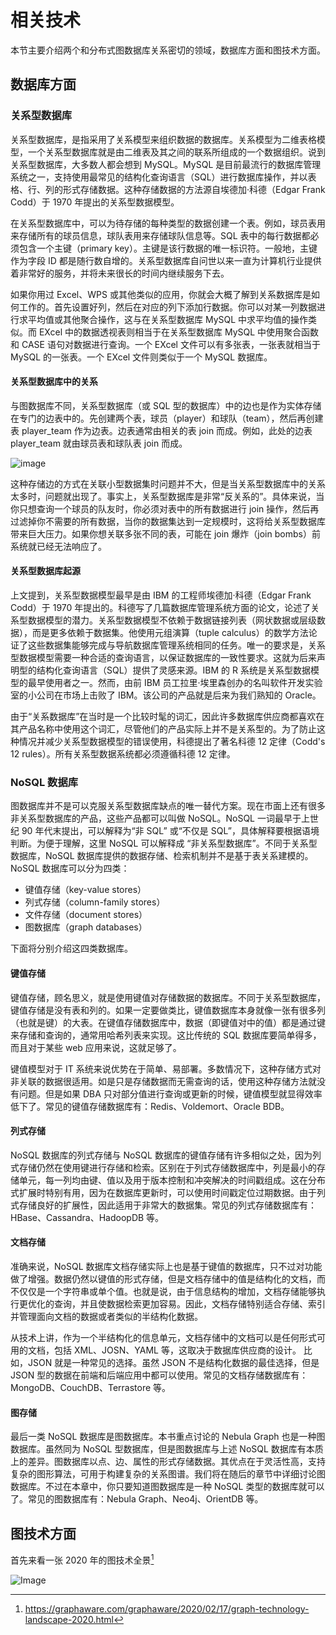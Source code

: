 # 相关技术

本节主要介绍两个和分布式图数据库关系密切的领域，数据库方面和图技术方面。

## 数据库方面

### 关系型数据库

关系型数据库，是指采用了关系模型来组织数据的数据库。关系模型为二维表格模型，一个关系型数据库就是由二维表及其之间的联系所组成的一个数据组织。说到关系型数据库，大多数人都会想到 MySQL。MySQL 是目前最流行的数据库管理系统之一，支持使用最常见的结构化查询语言（SQL）进行数据库操作，并以表格、行、列的形式存储数据。这种存储数据的方法源自埃德加·科德（Edgar Frank Codd）于 1970 年提出的关系型数据模型。

在关系型数据库中，可以为待存储的每种类型的数据创建一个表。例如，球员表用来存储所有的球员信息，球队表用来存储球队信息等。SQL 表中的每行数据都必须包含一个主键（primary key）。主键是该行数据的唯一标识符。一般地，主键作为字段 ID 都是随行数自增的。关系型数据库自问世以来一直为计算机行业提供着非常好的服务，并将未来很长的时间内继续服务下去。

如果你用过 Excel、WPS 或其他类似的应用，你就会大概了解到关系数据库是如何工作的。首先设置好列，然后在对应的列下添加行数据。你可以对某一列数据进行求平均值或其他聚合操作，这与在关系型数据库 MySQL 中求平均值的操作类似。而 EXcel 中的数据透视表则相当于在关系型数据库 MySQL 中使用聚合函数和 CASE 语句对数据进行查询。一个 EXcel 文件可以有多张表，一张表就相当于 MySQL 的一张表。一个 EXcel 文件则类似于一个 MySQL 数据库。

#### 关系型数据库中的关系

与图数据库不同，关系型数据库（或 SQL 型的数据库）中的边也是作为实体存储在专门的边表中的。先创建两个表，球员（player）和球队（team），然后再创建表 player_team 作为边表。边表通常由相关的表 join 而成。例如，此处的边表 player_team 就由球员表和球队表 join 而成。

![image](https://user-images.githubusercontent.com/42762957/91702816-dc872200-ebab-11ea-8b36-577c29a3fe7a.png)

这种存储边的方式在关联小型数据集时问题并不大，但是当关系型数据库中的关系太多时，问题就出现了。事实上，关系型数据库是非常“反关系的”。具体来说，当你只想查询一个球员的队友时，你必须对表中的所有数据进行 join 操作，然后再过滤掉你不需要的所有数据，当你的数据集达到一定规模时，这将给关系型数据库带来巨大压力。如果你想关联多张不同的表，可能在 join 爆炸（join bombs）前系统就已经无法响应了。

#### 关系型数据库起源

上文提到，关系型数据模型最早是由 IBM 的工程师埃德加·科德（Edgar Frank Codd）于 1970 年提出的。科德写了几篇数据库管理系统方面的论文，论述了关系型数据模型的潜力。关系型数据模型不依赖于数据链接列表（网状数据或层级数据），而是更多依赖于数据集。他使用元组演算（tuple calculus）的数学方法论证了这些数据集能够完成与导航数据库管理系统相同的任务。唯一的要求是，关系型数据模型需要一种合适的查询语言，以保证数据库的一致性要求。这就为后来声明型的结构化查询语言（SQL）提供了灵感来源。IBM 的 R 系统是关系型数据模型的最早使用者之一。然而，由前 IBM 员工拉里·埃里森创办的名叫软件开发实验室的小公司在市场上击败了 IBM。该公司的产品就是后来为我们熟知的 Oracle。

由于“关系数据库”在当时是一个比较时髦的词汇，因此许多数据库供应商都喜欢在其产品名称中使用这个词汇，尽管他们的产品实际上并不是关系型的。为了防止这种情况并减少关系型数据模型的错误使用，科德提出了著名科德 12 定律（Codd's 12 rules）。所有关系型数据系统都必须遵循科德 12 定律。

### NoSQL 数据库

图数据库并不是可以克服关系型数据库缺点的唯一替代方案。现在市面上还有很多非关系型数据库的产品，这些产品都可以叫做 NoSQL。NoSQL 一词最早于上世纪 90 年代末提出，可以解释为“非 SQL” 或“不仅是 SQL”，具体解释要根据语境判断。为便于理解，这里 NoSQL 可以解释成 “非关系型数据库”。不同于关系型数据库，NoSQL 数据库提供的数据存储、检索机制并不是基于表关系建模的。 NoSQL 数据库可以分为四类：

- 键值存储（key-value stores）
- 列式存储（column-family stores）
- 文件存储（document stores）
- 图数据库（graph databases）

下面将分别介绍这四类数据库。

#### 键值存储

键值存储，顾名思义，就是使用键值对存储数据的数据库。不同于关系型数据库，键值存储是没有表和列的。如果一定要做类比，键值数据库本身就像一张有很多列（也就是键）的大表。在键值存储数据库中，数据（即键值对中的值）都是通过键来存储和查询的，通常用哈希列表来实现。这比传统的 SQL 数据库要简单得多，而且对于某些 web 应用来说，这就足够了。

键值模型对于 IT 系统来说优势在于简单、易部署。多数情况下，这种存储方式对非关联的数据很适用。如是只是存储数据而无需查询的话，使用这种存储方法就没有问题。但是如果 DBA 只对部分值进行查询或更新的时候，键值模型就显得效率低下了。常见的键值存储数据库有：Redis、Voldemort、Oracle BDB。

#### 列式存储

NoSQL 数据库的列式存储与 NoSQL 数据库的键值存储有许多相似之处，因为列式存储仍然在使用键进行存储和检索。区别在于列式存储数据库中，列是最小的存储单元，每一列均由键、值以及用于版本控制和冲突解决的时间戳组成。这在分布式扩展时特别有用，因为在数据库更新时，可以使用时间戳定位过期数据。由于列式存储良好的扩展性，因此适用于非常大的数据集。常见的列式存储数据库有：HBase、Cassandra、HadoopDB 等。

#### 文档存储

准确来说，NoSQL 数据库文档存储实际上也是基于键值的数据库，只不过对功能做了增强。数据仍然以键值的形式存储，但是文档存储中的值是结构化的文档，而不仅仅是一个字符串或单个值。也就是说，由于信息结构的增加，文档存储能够执行更优化的查询，并且使数据检索更加容易。因此，文档存储特别适合存储、索引并管理面向文档的数据或者类似的半结构化数据。

从技术上讲，作为一个半结构化的信息单元，文档存储中的文档可以是任何形式可用的文档，包括 XML、JOSN、YAML 等，这取决于数据库供应商的设计。 比如，JSON 就是一种常见的选择。虽然 JSON 不是结构化数据的最佳选择，但是 JSON 型的数据在前端和后端应用中都可以使用。常见的文档存储数据库有：MongoDB、CouchDB、Terrastore 等。

#### 图存储

最后一类 NoSQL 数据库是图数据库。本书重点讨论的 Nebula Graph 也是一种图数据库。虽然同为 NoSQL 型数据库，但是图数据库与上述 NoSQL 数据库有本质上的差异。图数据库以点、边、属性的形式存储数据。其优点在于灵活性高，支持复杂的图形算法，可用于构建复杂的关系图谱。我们将在随后的章节中详细讨论图数据库。不过在本章中，你只要知道图数据库是一种 NoSQL 类型的数据库就可以了。常见的图数据库有：Nebula Graph、Neo4j、OrientDB 等。

## 图技术方面

首先来看一张 2020 年的图技术全景[^lan]

[^lan]: https://graphaware.com/graphaware/2020/02/17/graph-technology-landscape-2020.html

![Image](https://raw.githubusercontent.com/GraphCoding/graph-technology-landscape/master/GraphTechnologyLandscape.jpg)
